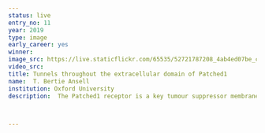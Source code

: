 ```yaml
---
status: live
entry_no: 11
year: 2019
type: image 
early_career: yes 
winner:
image_src: https://live.staticflickr.com/65535/52721787208_4ab4ed07be_c_d.jpg
video_src: 
title: Tunnels throughout the extracellular domain of Patched1
name:  T. Bertie Ansell
institution: Oxford University
description:  The Patched1 receptor is a key tumour suppressor membrane protein in the Hedgehog signalling pathway. Recent structural and biochemical studies suggest Patched1 may function as a putative sterol transporter in order to inhibit the Class F G-protein coupled receptor Smoothened. Atomistic molecular dynamics simulations of the Patched1 extracellular domain, bound to a cholesterol molecule, were performed under ARCHER HecBioSim allocated computational time. These simulations were used to assess formation of dynamic tunnels throughout the extracellular domain which we demonstrated collapse upon binding of Sonic Hedgehog ligand cholesterol attachment (Rudolf et al. 2019, Nat. Chem. Biol). The image shows an overlay of Patched1 extracellular domain tunnels on the full length Patched1 protein. We identify tunnels which egress proximal to the membrane region and through two novel side portals. Tunnels are shown as midpoint through the tunnel and coloured by tunnel cluster. 


  
---
```

